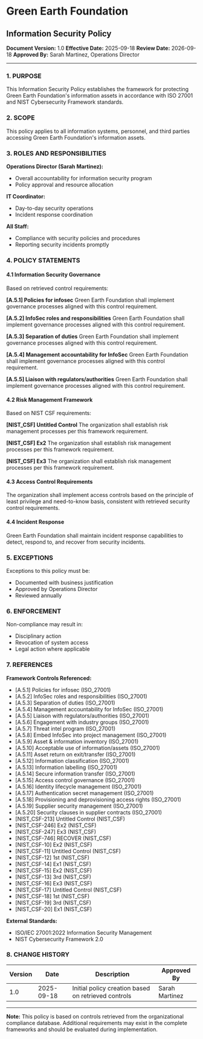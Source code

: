 # Green Earth Foundation
## Information Security Policy

**Document Version:** 1.0
**Effective Date:** 2025-09-18
**Review Date:** 2026-09-18
**Approved By:** Sarah Martinez, Operations Director

---

### 1. PURPOSE

This Information Security Policy establishes the framework for protecting Green Earth Foundation's information assets in accordance with ISO 27001 and NIST Cybersecurity Framework standards.

### 2. SCOPE

This policy applies to all information systems, personnel, and third parties accessing Green Earth Foundation's information assets.

### 3. ROLES AND RESPONSIBILITIES

**Operations Director (Sarah Martinez):**
- Overall accountability for information security program
- Policy approval and resource allocation

**IT Coordinator:**
- Day-to-day security operations
- Incident response coordination

**All Staff:**
- Compliance with security policies and procedures
- Reporting security incidents promptly

### 4. POLICY STATEMENTS

#### 4.1 Information Security Governance
Based on retrieved control requirements:

**[A.5.1] Policies for infosec**
Green Earth Foundation shall implement governance processes aligned with this control requirement.

**[A.5.2] InfoSec roles and responsibilities**
Green Earth Foundation shall implement governance processes aligned with this control requirement.

**[A.5.3] Separation of duties**
Green Earth Foundation shall implement governance processes aligned with this control requirement.

**[A.5.4] Management accountability for InfoSec**
Green Earth Foundation shall implement governance processes aligned with this control requirement.

**[A.5.5] Liaison with regulators/authorities**
Green Earth Foundation shall implement governance processes aligned with this control requirement.


#### 4.2 Risk Management Framework
Based on NIST CSF requirements:

**[NIST_CSF] Untitled Control**
The organization shall establish risk management processes per this framework requirement.

**[NIST_CSF] Ex2**
The organization shall establish risk management processes per this framework requirement.

**[NIST_CSF] Ex3**
The organization shall establish risk management processes per this framework requirement.


#### 4.3 Access Control Requirements
The organization shall implement access controls based on the principle of least privilege and need-to-know basis, consistent with retrieved security control requirements.

#### 4.4 Incident Response
Green Earth Foundation shall maintain incident response capabilities to detect, respond to, and recover from security incidents.

### 5. EXCEPTIONS

Exceptions to this policy must be:
- Documented with business justification
- Approved by Operations Director
- Reviewed annually

### 6. ENFORCEMENT

Non-compliance may result in:
- Disciplinary action
- Revocation of system access
- Legal action where applicable

### 7. REFERENCES

**Framework Controls Referenced:**
- [A.5.1] Policies for infosec (ISO_27001)
- [A.5.2] InfoSec roles and responsibilities (ISO_27001)
- [A.5.3] Separation of duties (ISO_27001)
- [A.5.4] Management accountability for InfoSec (ISO_27001)
- [A.5.5] Liaison with regulators/authorities (ISO_27001)
- [A.5.6] Engagement with industry groups (ISO_27001)
- [A.5.7] Threat intel program (ISO_27001)
- [A.5.8] Embed InfoSec into project management (ISO_27001)
- [A.5.9] Asset & information inventory (ISO_27001)
- [A.5.10] Acceptable use of information/assets (ISO_27001)
- [A.5.11] Asset return on exit/transfer (ISO_27001)
- [A.5.12] Information classification (ISO_27001)
- [A.5.13] Information labelling (ISO_27001)
- [A.5.14] Secure information transfer (ISO_27001)
- [A.5.15] Access control governance (ISO_27001)
- [A.5.16] Identity lifecycle management (ISO_27001)
- [A.5.17] Authentication secret management (ISO_27001)
- [A.5.18] Provisioning and deprovisioning access rights (ISO_27001)
- [A.5.19] Supplier security management (ISO_27001)
- [A.5.20] Security clauses in supplier contracts (ISO_27001)
- [NIST_CSF-213] Untitled Control (NIST_CSF)
- [NIST_CSF-246] Ex2 (NIST_CSF)
- [NIST_CSF-247] Ex3 (NIST_CSF)
- [NIST_CSF-746] RECOVER (NIST_CSF)
- [NIST_CSF-10] Ex2 (NIST_CSF)
- [NIST_CSF-11] Untitled Control (NIST_CSF)
- [NIST_CSF-12] 1st (NIST_CSF)
- [NIST_CSF-14] Ex1 (NIST_CSF)
- [NIST_CSF-15] Ex2 (NIST_CSF)
- [NIST_CSF-13] 3rd (NIST_CSF)
- [NIST_CSF-16] Ex3 (NIST_CSF)
- [NIST_CSF-17] Untitled Control (NIST_CSF)
- [NIST_CSF-18] 1st (NIST_CSF)
- [NIST_CSF-19] 3rd (NIST_CSF)
- [NIST_CSF-20] Ex1 (NIST_CSF)

**External Standards:**
- ISO/IEC 27001:2022 Information Security Management
- NIST Cybersecurity Framework 2.0

### 8. CHANGE HISTORY

| Version | Date | Description | Approved By |
|---------|------|-------------|-------------|
| 1.0 | 2025-09-18 | Initial policy creation based on retrieved controls | Sarah Martinez |

---

**Note:** This policy is based on controls retrieved from the organizational compliance database. Additional requirements may exist in the complete frameworks and should be evaluated during implementation.
